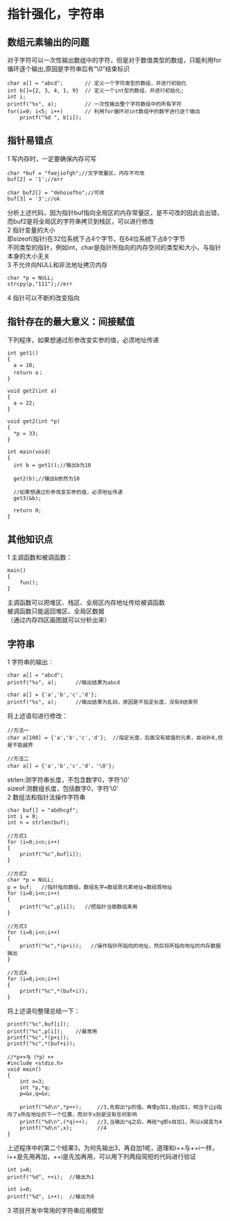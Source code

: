 # 指针强化，字符串
## 数组元素输出的问题
对于字符可以一次性输出数组中的字符，但是对于数值类型的数组，只能利用for循环逐个输出,原因是字符串后有“\0”结束标识  
```
char a[] = "abcd";       // 定义一个字符类型的数组，并进行初始化
int b[]={2, 3, 4, 1, 9}  // 定义一个int型的数组，并进行初始化;  
int i;
printf("%s", a);         // 一次性输出整个字符数组中的所有字符
for(i=0; i<5; i++)       // 利用for循环对int数组中的数字进行逐个输出
    printf("%d ", b[i]);
```
## 指针易错点
1 写内存时，一定要确保内存可写  
```
char *buf = "fwejiofgh";//文字常量区，内存不可改
buf[2] = '1';//err

char buf2[] = "dehoiefho";//可改
buf[3] = '3';//ok
```
分析上述代码，因为指针buf指向全局区的内存常量区，是不可改的因此会出错，而buf2是将全局区的字符串拷贝到栈区，可以进行修改  
2 指针变量的大小  
即sizeof(指针)在32位系统下占4个字节，在64位系统下占8个字节  
不同类型的指针，例如int，char是指针所指向的内存空间的类型和大小，与指针本身的大小无关  
3 不允许向NULL和非法地址拷贝内存  
```
char *p = NULL;
strcpy(p,"111");//err
```
4 指针可以不断的改变指向  
## 指针存在的最大意义：间接赋值
下列程序，如果想通过形参改变实参的值，必须地址传递  
```
int get1()
{
  a = 10;
  return a；
}

void get2(int a)
{
  a = 22;
}

void get2(int *p)
{
  *p = 33;
}

int main(void)
{
  int b = get1();//输出b为10
  
  get2(b);//输出b依然为10
  
  //如果想通过形参改变实参的值，必须地址传递  
  get3(&b);
  
  return 0;
}
```
## 其他知识点
1 主调函数和被调函数：  
```
main()
{
    fun();
}
```
主调函数可以把堆区、栈区、全局区内存地址传给被调函数  
被调函数只能返回堆区、全局区数据  
（通过内存四区画图就可以分析出来）  
## 字符串
1 字符串的输出：  
```
char a[] = "abcd";       
printf("%s", a);      //输出结果为abcd
```
```
char a[] = {'a','b','c','d'};
printf("%s", a);      //输出结果为乱码，原因是不指定长度，没有0结束符
```
将上述语句进行修改：  
```
//方法一
char a[100] = {'a','b','c','d'};  //指定长度，后面没有赋值的元素，自动补0,但是不能越界
```
```
//方法二
char a[] = {'a','b','c','d'，'\0'};
```
strlen:测字符串长度，不包含数字0，字符‘\0’  
sizeof:测数组长度，包括数字0，字符‘\0’  
2 数组法和指针法操作字符串  
```
char buf[] = "abdhcgf";
int i = 0;
int n = strlen(buf);
```
```
//方式1
for (i=0;i<n;i++)
{
    printf("%c",buf[i]);
}
```
```
//方式2
char *p = NULL;
p = buf;   //指针指向数组，数组名字=数组首元素地址=数组首地址
for (i=0;i<n;i++)
{
    printf("%c",p[i]);   //把指针当做数组来用
}
```
```
//方式3
for (i=0;i<n;i++)
{
    printf("%c",*(p+i));   //操作指针所指向的地址，然后将所指向地址的内存数据输出
}
```
```
//方式4
for (i=0;i<n;i++)
{
    printf("%c",*(buf+i));   
}
```
将上述语句整理总结一下：  
```
printf("%c",buf[i]);
printf("%c",p[i]);    //最常用
printf("%c",*(p+i));
printf("%c",*(buf+i));
```

```
//*p++与（*p）++
#include <stdio.h>
void main()
{
    int x=3;
    int *p,*q;
    p=&x,q=&x;
    
    printf("%d\n",*p++);     //3,先取出*p的值，再使p加1,给p加1，相当于让p指向了x所在地址的下一个位置，而对于x则是没有任何影响
    printf("%d\n",(*q)++);   //3,当输出*q之后，再给*q即x自加1，所以x就变为4 
    printf("%d\n",x);        //4
}
```
上述程序中的第二个结果3，为何先输出3，再自加1呢，道理和i++与++i一样，i++是先用再加，++i是先加再用，可以用下列两段简短的代码进行验证  
```
int i=0;
printf("%d", ++i);  //输出为1
```
```
int i=0;
printf("%d", i++);  //输出为0
```
3 项目开发中常用的字符串应用模型  













